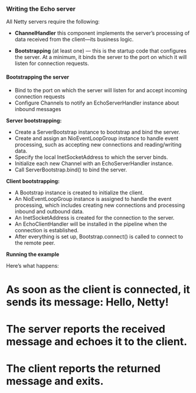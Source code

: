 ### Writing the Echo server

All Netty servers require the following:

* **ChannelHandler** 
    this component implements the server’s processing of data received from the client—its business logic.

* **Bootstrapping** (at least one) — 
    this is the startup code that configures the server. 
    At a minimum, it binds the server to the port on which it will listen for connection requests.
    
   
#### Bootstrapping the server
    
* Bind to the port on which the server will listen for and accept incoming connection requests
* Configure Channels to notify an EchoServerHandler instance about inbound messages

**Server bootstrapping:**

* Create a ServerBootstrap instance to bootstrap and bind the server.
* Create and assign an NioEventLoopGroup instance to handle event processing, 
    such as accepting new connections and reading/writing data.
* Specify the local InetSocketAddress to which the server binds.
* Initialize each new Channel with an EchoServerHandler instance.
* Call ServerBootstrap.bind() to bind the server.
    
**Client bootstrapping:**   

* A Bootstrap instance is created to initialize the client.
* An NioEventLoopGroup instance is assigned to handle the event processing, 
    which includes creating new connections and processing inbound and outbound data.
* An InetSocketAddress is created for the connection to the server.
* An EchoClientHandler will be installed in the pipeline when the connection is established.
* After everything is set up, Bootstrap.connect() is called to connect to the remote peer.
    
**Running the example**
    
Here’s what happens:

# As soon as the client is connected, it sends its message: Hello, Netty!
# The server reports the received message and echoes it to the client.
# The client reports the returned message and exits.    
